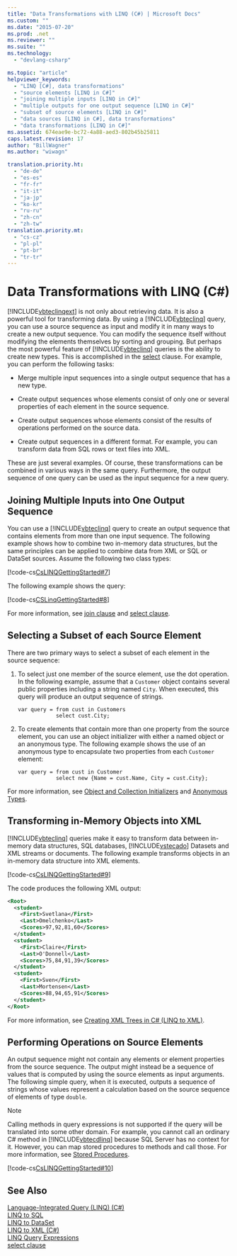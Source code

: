 ```yaml
---
title: "Data Transformations with LINQ (C#) | Microsoft Docs"
ms.custom: ""
ms.date: "2015-07-20"
ms.prod: .net
ms.reviewer: ""
ms.suite: ""
ms.technology: 
  - "devlang-csharp"

ms.topic: "article"
helpviewer_keywords: 
  - "LINQ [C#], data transformations"
  - "source elements [LINQ in C#]"
  - "joining multiple inputs [LINQ in C#]"
  - "multiple outputs for one output sequence [LINQ in C#]"
  - "subset of source elements [LINQ in C#]"
  - "data sources [LINQ in C#], data transformations"
  - "data transformations [LINQ in C#]"
ms.assetid: 674eae9e-bc72-4a88-aed3-802b45b25811
caps.latest.revision: 17
author: "BillWagner"
ms.author: "wiwagn"

translation.priority.ht: 
  - "de-de"
  - "es-es"
  - "fr-fr"
  - "it-it"
  - "ja-jp"
  - "ko-kr"
  - "ru-ru"
  - "zh-cn"
  - "zh-tw"
translation.priority.mt: 
  - "cs-cz"
  - "pl-pl"
  - "pt-br"
  - "tr-tr"
---
```

# Data Transformations with LINQ (C#)
[!INCLUDE[vbteclinqext](~/includes/vbteclinqext-md.md)] is not only about retrieving data. It is also a powerful tool for transforming data. By using a [!INCLUDE[vbteclinq](~/includes/vbteclinq-md.md)] query, you can use a source sequence as input and modify it in many ways to create a new output sequence. You can modify the sequence itself without modifying the elements themselves by sorting and grouping. But perhaps the most powerful feature of [!INCLUDE[vbteclinq](~/includes/vbteclinq-md.md)] queries is the ability to create new types. This is accomplished in the [select](../../../../csharp/language-reference/keywords/select-clause.md) clause. For example, you can perform the following tasks:  
  
-   Merge multiple input sequences into a single output sequence that has a new type.  
  
-   Create output sequences whose elements consist of only one or several properties of each element in the source sequence.  
  
-   Create output sequences whose elements consist of the results of operations performed on the source data.  
  
-   Create output sequences in a different format. For example, you can transform data from SQL rows or text files into XML.  
  
 These are just several examples. Of course, these transformations can be combined in various ways in the same query. Furthermore, the output sequence of one query can be used as the input sequence for a new query.  
  
## Joining Multiple Inputs into One Output Sequence  
 You can use a [!INCLUDE[vbteclinq](~/includes/vbteclinq-md.md)] query to create an output sequence that contains elements from more than one input sequence. The following example shows how to combine two in-memory data structures, but the same principles can be applied to combine data from XML or SQL or DataSet sources. Assume the following two class types:  
  
 [!code-cs[CsLINQGettingStarted#7](../../../../csharp/programming-guide/concepts/linq/codesnippet/CSharp/data-transformations-with-linq_1.cs)]  
  
 The following example shows the query:  
  
 [!code-cs[CSLinqGettingStarted#8](../../../../csharp/programming-guide/concepts/linq/codesnippet/CSharp/data-transformations-with-linq_2.cs)]  
  
 For more information, see [join clause](../../../../csharp/language-reference/keywords/join-clause.md) and [select clause](../../../../csharp/language-reference/keywords/select-clause.md).  
  
## Selecting a Subset of each Source Element  
 There are two primary ways to select a subset of each element in the source sequence:  
  
1.  To select just one member of the source element, use the dot operation. In the following example, assume that a `Customer` object contains several public properties including a string named `City`. When executed, this query will produce an output sequence of strings.  
  
    ```  
    var query = from cust in Customers  
                select cust.City;  
    ```  
  
2.  To create elements that contain more than one property from the source element, you can use an object initializer with either a named object or an anonymous type. The following example shows the use of an anonymous type to encapsulate two properties from each `Customer` element:  
  
    ```  
    var query = from cust in Customer  
                select new {Name = cust.Name, City = cust.City};  
    ```  
  
 For more information, see [Object and Collection Initializers](../../../../csharp/programming-guide/classes-and-structs/object-and-collection-initializers.md) and [Anonymous Types](../../../../csharp/programming-guide/classes-and-structs/anonymous-types.md).  
  
## Transforming in-Memory Objects into XML  
 [!INCLUDE[vbteclinq](~/includes/vbteclinq-md.md)] queries make it easy to transform data between in-memory data structures, SQL databases, [!INCLUDE[vstecado](~/includes/vstecado-md.md)] Datasets and XML streams or documents. The following example transforms objects in an in-memory data structure into XML elements.  
  
 [!code-cs[CsLINQGettingStarted#9](../../../../csharp/programming-guide/concepts/linq/codesnippet/CSharp/data-transformations-with-linq_3.cs)]  
  
 The code produces the following XML output:  
  
```xml  
<Root>  
  <student>  
    <First>Svetlana</First>  
    <Last>Omelchenko</Last>  
    <Scores>97,92,81,60</Scores>  
  </student>  
  <student>  
    <First>Claire</First>  
    <Last>O'Donnell</Last>  
    <Scores>75,84,91,39</Scores>  
  </student>  
  <student>  
    <First>Sven</First>  
    <Last>Mortensen</Last>  
    <Scores>88,94,65,91</Scores>  
  </student>  
</Root>  
```  
  
 For more information, see [Creating XML Trees in C# (LINQ to XML)](../../../../csharp/programming-guide/concepts/linq/creating-xml-trees-linq-to-xml-2.md).  
  
## Performing Operations on Source Elements  
 An output sequence might not contain any elements or element properties from the source sequence. The output might instead be a sequence of values that is computed by using the source elements as input arguments. The following simple query, when it is executed, outputs a sequence of strings whose values represent a calculation based on the source sequence of elements of type `double`.  
  
> [!NOTE]
>  Calling methods in query expressions is not supported if the query will be translated into some other domain. For example, you cannot call an ordinary C# method in [!INCLUDE[vbtecdlinq](~/includes/vbtecdlinq-md.md)] because SQL Server has no context for it. However, you can map stored procedures to methods and call those. For more information, see [Stored Procedures](../../../../framework/data/adonet/sql/linq/stored-procedures.md).  
  
 [!code-cs[CsLINQGettingStarted#10](../../../../csharp/programming-guide/concepts/linq/codesnippet/CSharp/data-transformations-with-linq_4.cs)]  
  
## See Also  
 [Language-Integrated Query (LINQ) (C#)](../../../../csharp/programming-guide/concepts/linq/index.md)   
 [LINQ to SQL](https://msdn.microsoft.com/library/bb386976)   
 [LINQ to DataSet](../../../../framework/data/adonet/linq-to-dataset.md)   
 [LINQ to XML (C#)](../../../../csharp/programming-guide/concepts/linq/linq-to-xml.md)   
 [LINQ Query Expressions](../../../../csharp/programming-guide/linq-query-expressions/index.md)   
 [select clause](../../../../csharp/language-reference/keywords/select-clause.md)
